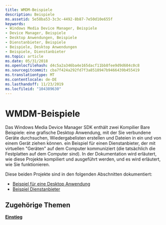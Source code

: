 ```yaml
---
title: WMDM-Beispiele
description: Beispiele
ms.assetid: 5e58ba53-3c3c-4492-8b87-7e50d10e655f
keywords:
- Windows Media Device Manager, Beispiele
- Device Manager, Beispiele
- Desktop Anwendungen, Beispiele
- Dienstanbieter, Beispiele
- Beispiele, Desktop Anwendungen
- Beispiele, Dienstanbieter
ms.topic: article
ms.date: 05/31/2018
ms.openlocfilehash: d4c5a2a346ba4e165dacf11bb8fee9d9d604c0c8
ms.sourcegitcommit: cba7f424a292fd7f3a8518947b9466439b455419
ms.translationtype: MT
ms.contentlocale: de-DE
ms.lasthandoff: 11/23/2019
ms.locfileid: "104389630"
---
```

# <a name="wmdm-samples"></a>WMDM-Beispiele

Das Windows Media Device Manager SDK enthält zwei Kompilier Bare Beispiele: eine grafische Desktop Anwendung, mit der Sie verbundene Geräte durchsuchen, Wiedergabelisten erstellen und Dateien in ein und von einem Gerät ziehen können. ein Beispiel für einen Dienstanbieter, der mit virtuellen "Geräten" auf dem Computer kommuniziert (die tatsächlich die Festplatten auf dem Computer sind). In der Dokumentation wird erläutert, wie diese Projekte kompiliert und ausgeführt werden, und es wird erläutert, wie Sie funktionieren.

Diese beiden Projekte sind in den folgenden Abschnitten dokumentiert:

-   [Beispiel für eine Desktop Anwendung](sample-desktop-application.md)
-   [Beispiel Dienstanbieter](sample-service-provider.md)

## <a name="related-topics"></a>Zugehörige Themen

<dl> <dt>

[**Einstieg**](getting-started.md)
</dt> </dl>

 

 




